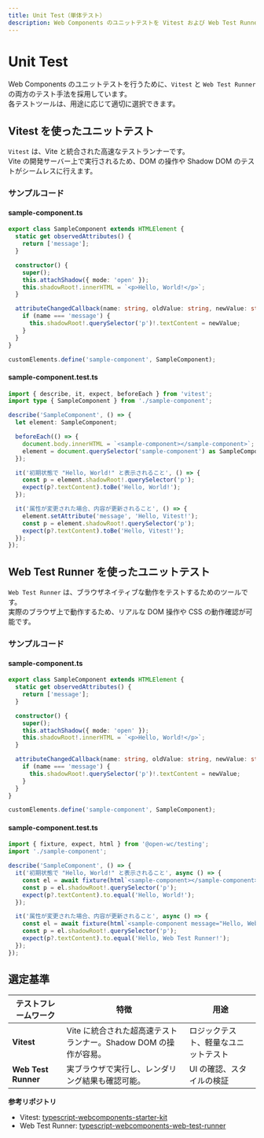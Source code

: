 ```yaml
---
title: Unit Test（単体テスト）
description: Web Components のユニットテストを Vitest および Web Test Runner を用いて実装する方法と選定基準を解説。
---
```

# Unit Test

Web Components のユニットテストを行うために、`Vitest` と `Web Test Runner` の両方のテスト手法を採用しています。  
各テストツールは、用途に応じて適切に選択できます。

## Vitest を使ったユニットテスト
`Vitest` は、Vite と統合された高速なテストランナーです。  
Vite の開発サーバー上で実行されるため、DOM の操作や Shadow DOM のテストがシームレスに行えます。

### サンプルコード
#### sample-component.ts
```typescript
export class SampleComponent extends HTMLElement {
  static get observedAttributes() {
    return ['message'];
  }

  constructor() {
    super();
    this.attachShadow({ mode: 'open' });
    this.shadowRoot!.innerHTML = `<p>Hello, World!</p>`;
  }

  attributeChangedCallback(name: string, oldValue: string, newValue: string) {
    if (name === 'message') {
      this.shadowRoot!.querySelector('p')!.textContent = newValue;
    }
  }
}

customElements.define('sample-component', SampleComponent);
```

#### sample-component.test.ts
```typescript
import { describe, it, expect, beforeEach } from 'vitest';
import type { SampleComponent } from './sample-component';

describe('SampleComponent', () => {
  let element: SampleComponent;

  beforeEach(() => {
    document.body.innerHTML = `<sample-component></sample-component>`;
    element = document.querySelector('sample-component') as SampleComponent;
  });

  it('初期状態で "Hello, World!" と表示されること', () => {
    const p = element.shadowRoot!.querySelector('p');
    expect(p?.textContent).toBe('Hello, World!');
  });

  it('属性が変更された場合、内容が更新されること', () => {
    element.setAttribute('message', 'Hello, Vitest!');
    const p = element.shadowRoot!.querySelector('p');
    expect(p?.textContent).toBe('Hello, Vitest!');
  });
});
```


## Web Test Runner を使ったユニットテスト
`Web Test Runner` は、ブラウザネイティブな動作をテストするためのツールです。  
実際のブラウザ上で動作するため、リアルな DOM 操作や CSS の動作確認が可能です。

### サンプルコード
#### sample-component.ts
```typescript
export class SampleComponent extends HTMLElement {
  static get observedAttributes() {
    return ['message'];
  }

  constructor() {
    super();
    this.attachShadow({ mode: 'open' });
    this.shadowRoot!.innerHTML = `<p>Hello, World!</p>`;
  }

  attributeChangedCallback(name: string, oldValue: string, newValue: string) {
    if (name === 'message') {
      this.shadowRoot!.querySelector('p')!.textContent = newValue;
    }
  }
}

customElements.define('sample-component', SampleComponent);
```

#### sample-component.test.ts
```typescript
import { fixture, expect, html } from '@open-wc/testing';
import './sample-component';

describe('SampleComponent', () => {
  it('初期状態で "Hello, World!" と表示されること', async () => {
    const el = await fixture(html`<sample-component></sample-component>`);
    const p = el.shadowRoot!.querySelector('p');
    expect(p?.textContent).to.equal('Hello, World!');
  });

  it('属性が変更された場合、内容が更新されること', async () => {
    const el = await fixture(html`<sample-component message="Hello, Web Test Runner!"></sample-component>`);
    const p = el.shadowRoot!.querySelector('p');
    expect(p?.textContent).to.equal('Hello, Web Test Runner!');
  });
});
```

## 選定基準
| テストフレームワーク  | 特徴                                      | 用途                               |
|------------------|-----------------------------------------|----------------------------------|
| **Vitest**     | Vite に統合された超高速テストランナー。Shadow DOM の操作が容易。 | ロジックテスト、軽量なユニットテスト |
| **Web Test Runner** | 実ブラウザで実行し、レンダリング結果も確認可能。                 | UI の確認、スタイルの検証          |


**参考リポジトリ**
- Vitest: [typescript-webcomponents-starter-kit](https://github.com/shuji-bonji/typescript-webcomponents-starter-kit)
- Web Test Runner: [typescript-webcomponents-web-test-runner](https://github.com/shuji-bonji/typescript-webcomponents-web-test-runner)
